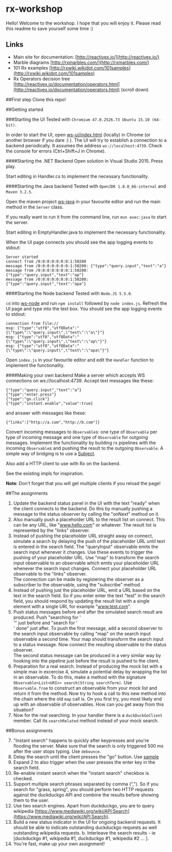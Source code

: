 # rx-workshop

Hello!
Welcome to the workshop. I hope that you will enjoy it. Please read this readme to save yourself some time :)

## Links

* Main site for documentation: [http://reactivex.io/](http://reactivex.io/)
* Marble diagrams [http://rxmarbles.com/](http://rxmarbles.com/)
* 101 Rx examples [http://rxwiki.wikidot.com/101samples](http://rxwiki.wikidot.com/101samples)
* Rx Operators decision tree [http://reactivex.io/documentation/operators.html](http://reactivex.io/documentation/operators.html) (scroll down)

##First step
Clone this repo!

##Getting started

###Starting the UI
Tested with `Chromium 47.0.2526.73 Ubuntu 15.10 (64-bit)`.

In order to start the UI, open [ws-ui/index.html](ws-ui/index.html) (locally) in Chrome (or another browser if you dare :) ). 
The UI will try to establish a connection to a backend periodically. It assumes the address `ws://localhost:4739`.
Check the console for errors (Ctrl+Shift+J in Chrome).

####Starting the .NET Backend
Open solution in Visual Studio 2015. Press play.

Start editing in Handler.cs to implement the necessary functionality.

####Starting the Java backend
Tested with `OpenJDK 1.8.0_66-internal` and `Maven 3.2.5`.

Open the maven project [ws-java](ws-java/) in your favourite editor and run the 
main method in the `Server` class.
 
If you really want to run it from the command line, run `mvn exec:java` to start the server.

Start editing in EmptyHandler.java to implement the necessary functionality.

When the UI page connects you should see the app logging events to stdout:

```
Server started
connect from /0:0:0:0:0:0:0:1:50200
message from /0:0:0:0:0:0:0:1:50200: {"type":"query.input","text":"a"}
message from /0:0:0:0:0:0:0:1:50200: {"type":"query.input","text":"ap"}
message from /0:0:0:0:0:0:0:1:50200: {"type":"query.input","text":"apa"}
```

####Starting the Node backend
Tested with `Node.JS 5.5.0`.

`cd` into [ws-node](ws-node/) and run `npm install` followed by `node index.js`. Refresh the UI page and type into the text box.
You should see the app logging events to stdout:

```
connection from file://
msg: {"type":"utf8","utf8Data":"{\"type\":\"query.input\",\"text\":\"a\"}"}
msg: {"type":"utf8","utf8Data":"{\"type\":\"query.input\",\"text\":\"ap\"}"}
msg: {"type":"utf8","utf8Data":"{\"type\":\"query.input\",\"text\":\"apa\"}"}
```

Open `index.js` in your favourite editor and edit the `Handler` function to implement the functionality.

####Making your own backend
Make a server which accepts WS connections on ws://localhost:4739. Accept text messages like these:
```
{"type":"query.input","text":"a"}
{"type":"enter.press"}
{"type":"go.click"}
{"type":"instant.enable","value":true}
```

and answer with messages like these:
```
{"links":["http://a.com","http://b.com"]}
```

Convert incoming messages to `Observable`s: one type of `Observable` per type of incoming message and one type of `Observable`
for outgoing messages. Implement the functionality by building rx pipelines with the incoming `Observable`s and pushing the result to
the outgoing `Observable`. A simple way of bridging is to use a [Subject](http://reactivex.io/documentation/subject.html). 

Also add a HTTP client to use with Rx on the backend.

See the existing impls for inspiration.

**Note**: Don't forget that you will get multiple clients if you reload the page!

##The assignments

1. Update the backend status panel in the UI with the text "ready" when the client connects to the backend. 
   Do this by manually pushing a message to the status observer by calling the "onNext" method on it.
2. Also manually push a placeholder URL to the result list on connect. This can be any URL, like "www.hello.com" or whatever.
   The result list is represented by the "links" observer.
3. Instead of pushing the placeholder URL straight away on connect, simulate a search by delaying the push of the 
   placeholder URL until text is entered in the search field. The "queryInput" observable emits the search input whenever it changes. 
   Use these events to trigger the pushing of your placeholder URL. 
   Use "map" to transform the search input observable to an observable which emits your placeholder URL whenever the search input changes.
   Connect your placeholder URL observable to the "links" observer.  
   The connection can be made by registering the observer as a subscriber to the observable, using the "subscribe" method.
4. Instead of pushing just the placeholder URL, emit a URL based on the text in the search field. So if you enter enter the text "test" in the search field, 
    you should respond by updating the result list with a single element with a single URI, for example "www.test.com".
5. Push status messages before and after the simulated search result are produced. 
   Push "searching for '<search input>'" just before and "search for '<search input>' done" just after. To push the 
   first message, add a second observer to the search input observable by calling "map" on the search input observable a second time.
   Your map should transform the search input to a status message. Now connect the resulting observable to the status observer.  
   The second status message can be produced in a very similar way by hooking into the pipeline just before the result is pushed to the client.
6. Preparation for a real search. Instead of producing the mock list with a simple max in excercise 4, 
   simulate a potential delay by wrapping the list in an observable. To do this, make a method with the signature
   `Observable<List<URI>> search(String searchTerm)`. Use `Observable.from` to construct an observable from your mock list and return
   it from the method. Now try to hook a call to this new method into the chain where the old `map` call is. On you first try, you most likely end up
   with an observable of observables. How can you get away from this situation?   
6. Now for the real searching. In your handler there is a `duckDuckGoClient` member. Call its `searchRelated` method instead of your mock search. 

##Bonus assignments

7. "Instant search" happens to quickly after keypresses and you're flooding the server. Make sure that the search is only triggered 500 ms after the user stops typing. Use `debounce`.    
8. Delay the search until the client presses the "go" button. Use [sample](http://reactivex.io/RxJava/javadoc/rx/Observable.html#sample(rx.Observable))
9. Expand 2 to also trigger when the user presses the enter key in the search field.
10. Re-enable instant search when the "instant search" checkbox is checked.
11. Support multiple search phrases separated by comma (","). So if you search for "grass, spring", you should perform two HTTP requests against the duckduckgo API and combine the results before showing them to the user.
12. Use two search engines. Apart from duckduckgo, you are to query wikipedia [https://www.mediawiki.org/wiki/API:Search](https://www.mediawiki.org/wiki/API:Search).
13. Build a new status indicator in the UI for ongoing backend requests. It should be able to indicate outstanding duckduckgo requests as well outstanding wikipedia requests.
    b. Interleave the search results - ie [duckduckgo #1, wikipedia #1, duckduckgo #1, wikipedia #2 ... ].
14. You're fast, make up your own assignment!